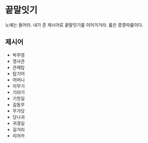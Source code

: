 # 끝말잇기
노예는 들어라. 내가 준 제시어로 끝말잇기를 이어가거라.
룰은 쿵쿵따룰이다.

## 제시어
- 박주영
- 영사관
- 관제탑
- 탑기어
- 어머니
- 이무기
- 기러기
- 기찻길
- 길동무
- 무가당
- 당나귀
- 귀경길
- 길거리
- 리어카